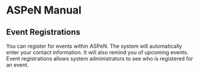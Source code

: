 # ASPeN Manual

## Event Registrations

You can register for events within ASPeN.  The system will automatically enter your contact information.  It will also remind you of upcoming events.  Event registrations allows system administrators to see who is registered for an event.
